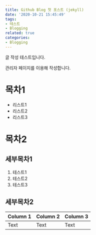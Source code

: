 ```yaml
---
title: Github Blog 첫 포스트 (jekyll)
date: '2020-10-21 15:45:49'
tags:
- 테스트
- Blogging
related: true
categories:
- Blogging
---
```


글 작성 테스트입니다.

관리자 페이지를 이용해 작성합니다.

# 목차1
* 리스트1
* 리스트2
* 리스트3


# 목차2
## 세부목차1
1. 테스트1
2. 테스트2
3. 테스트3


## 세부목차2

| Column 1 | Column 2 | Column 3 |
| -------- | -------- | -------- |
| Text     | Text     | Text     |
